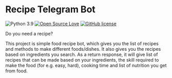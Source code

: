 # Recipe Telegram Bot
![Python 3.9](https://img.shields.io/badge/python-v3.9-blue?style=flat)
[![Open Source Love](https://badges.frapsoft.com/os/v1/open-source.png?v=103)](https://github.com/ellerbrock/open-source-badges/)
[![GitHub license](https://img.shields.io/github/license/Naereen/StrapDown.js.svg)](https://github.com/mila-orishchuk/tgbot/blob/main/LICENSE)

Do you need a recipe?

This project is simple food recipe bot, which gives you the list of recipes and methods to make different foods/dishes.
It also gives you the recipes based on ingredients you search. As a return response, it will give list of recipes that
can be made based on your ingredients, the skill required to make the food (for e.g. easy, hard), cooking time and list
of nutrition you get from food.
